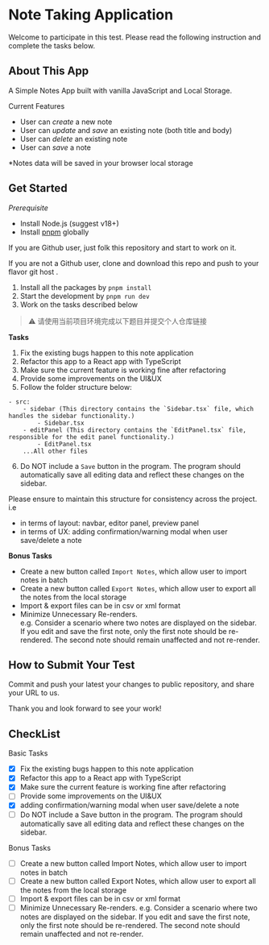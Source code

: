 # Note Taking Application

Welcome to participate in this test. Please read the following instruction and complete the tasks below.

## About This App
A Simple Notes App built with vanilla JavaScript and Local Storage.

Current Features
 
- User can _create_ a new note 
- User can _update_ and _save_ an existing note (both title and body) 
- User can _delete_ an existing note 
- User can _save_ a note 

*Notes data will be saved in your browser local storage

## Get Started

*Prerequisite*

- Install Node.js (suggest v18+)
- Install [pnpm](https://pnpm.io/installation) globally 

If you are Github user, just folk this repository and start to work on it.

If you are not a Github user, clone and download this repo and push to your flavor git host .

1. Install all the packages by `pnpm install`
3. Start the development by `pnpm run dev`
4. Work on the tasks described below

> :warning: 请使用当前项目环境完成以下题目并提交个人仓库链接

**Tasks**

1. Fix the existing bugs happen to this note application
2. Refactor this app to a React app with TypeScript
3. Make sure the current feature is working fine after refactoring
4. Provide some improvements on the UI&UX
5. Follow the folder structure below:

```
- src:
    - sidebar (This directory contains the `Sidebar.tsx` file, which handles the sidebar functionality.)
        - Sidebar.tsx
    - editPanel (This directory contains the `EditPanel.tsx` file, responsible for the edit panel functionality.)
        - EditPanel.tsx
    ...All other files
```
6. Do NOT include a `Save` button in the program. The program should automatically save all editing data and reflect these changes on the sidebar.

Please ensure to maintain this structure for consistency across the project.
i.e
- in terms of layout: navbar, editor panel, preview panel
- in terms of UX: adding confirmation/warning modal when user save/delete a note


**Bonus Tasks**
 
- Create a new button called `Import Notes`, which allow user to import notes in batch
- Create a new button called `Export Notes`, which allow user to export all the notes from the local storage
- Import & export files can be in csv or xml format
- Minimize Unnecessary Re-renders.  
e.g.
Consider a scenario where two notes are displayed on the sidebar. If you edit and save the first note, only the first note should be re-rendered. The second note should remain unaffected and not re-render.

## How to Submit Your Test
Commit and push your latest your changes to public repository, and share your URL to us.

Thank you and look forward to see your work!

## CheckList
Basic Tasks
- [x] Fix the existing bugs happen to this note application
- [x] Refactor this app to a React app with TypeScript
- [x] Make sure the current feature is working fine after refactoring
- [ ] Provide some improvements on the UI&UX
- [x] adding confirmation/warning modal when user save/delete a note
- [ ] Do NOT include a Save button in the program. The program should automatically save all editing data and reflect these changes on the sidebar.

Bonus Tasks
- [ ] Create a new button called Import Notes, which allow user to import notes in batch
- [ ] Create a new button called Export Notes, which allow user to export all the notes from the local storage
- [ ] Import & export files can be in csv or xml format
- [ ] Minimize Unnecessary Re-renders.
e.g. Consider a scenario where two notes are displayed on the sidebar. If you edit and save the first note, only the first note should be re-rendered. The second note should remain unaffected and not re-render.
